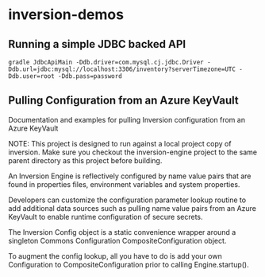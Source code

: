 # inversion-demos

## Running a simple JDBC backed API

```
gradle JdbcApiMain -Ddb.driver=com.mysql.cj.jdbc.Driver -Ddb.url=jdbc:mysql://localhost:3306/inventory?serverTimezone=UTC -Ddb.user=root -Ddb.pass=password
```

## Pulling Configuration from an Azure KeyVault

Documentation and examples for pulling Inversion configuration from an Azure KeyVault

NOTE: This project is designed to run against a local project copy of inversion.  Make sure you checkout the inversion-engine project to the same parent directory as this project before building.

An Inversion Engine is reflectively configured by name value pairs that are found in properties files, environment variables and system properties.  

Developers can customize the configuration parameter lookup routine to add additional data sources such as pulling name value pairs from an Azure KeyVault to enable runtime configuration of secure secrets.

The Inversion Config object is a static convenience wrapper around a singleton Commons Configuration CompositeConfiguration object.  

To augment the config lookup, all you have to do is add your own Configuration to CompositeConfiguration prior to calling Engine.startup().


  
